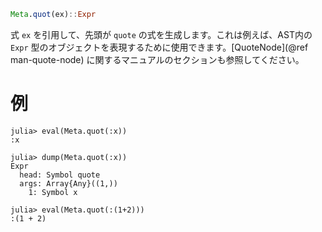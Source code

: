 ```julia
Meta.quot(ex)::Expr
```

式 `ex` を引用して、先頭が `quote` の式を生成します。これは例えば、AST内の `Expr` 型のオブジェクトを表現するために使用できます。[QuoteNode](@ref man-quote-node) に関するマニュアルのセクションも参照してください。

# 例

```jldoctest
julia> eval(Meta.quot(:x))
:x

julia> dump(Meta.quot(:x))
Expr
  head: Symbol quote
  args: Array{Any}((1,))
    1: Symbol x

julia> eval(Meta.quot(:(1+2)))
:(1 + 2)
```
